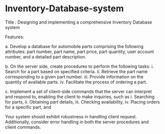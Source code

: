 # Inventory-Database-system

Title :
Designing and implementing a comprehensive Inventory Database system 

Features:

a. Develop a database for automobile parts comprising the following attributes: part number,
part name, part price, part quantity, user account number, and a detailed part description.

b. On the server side, create procedures to perform the following tasks:
i. Search for a part based on specified criteria.
ii. Retrieve the part name corresponding to a given part number.
iii. Provide information on the quantity of available parts.
iv. Facilitate the process of ordering a part.

c. Implement a set of client-side commands that the server can interpret and respond to,
enabling the client to make inquiries, such as
i. Searching for parts,
ii. Obtaining part details,
iii. Checking availability,
iv. Placing orders for a specific part, and

Your system should exhibit robustness in handling client request. Additionally, consider error
handling in both the server procedures and client commands.
